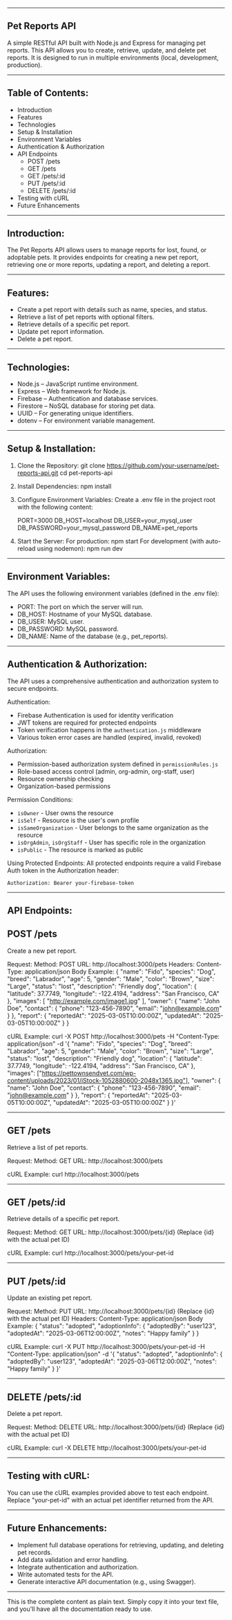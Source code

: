 ------------------------------------------------------------
Pet Reports API
------------------------------------------------------------

A simple RESTful API built with Node.js and Express for managing pet reports. This API allows you to create, retrieve, update, and delete pet reports. It is designed to run in multiple environments (local, development, production).

------------------------------------------------------------
Table of Contents:
------------------------------------------------------------
- Introduction
- Features
- Technologies
- Setup & Installation
- Environment Variables
- Authentication & Authorization
- API Endpoints
   - POST /pets
   - GET /pets
   - GET /pets/:id
   - PUT /pets/:id
   - DELETE /pets/:id
- Testing with cURL
- Future Enhancements

------------------------------------------------------------
Introduction:
------------------------------------------------------------
The Pet Reports API allows users to manage reports for lost, found, or adoptable pets. It provides endpoints for creating a new pet report, retrieving one or more reports, updating a report, and deleting a report.

------------------------------------------------------------
Features:
------------------------------------------------------------
- Create a pet report with details such as name, species, and status.
- Retrieve a list of pet reports with optional filters.
- Retrieve details of a specific pet report.
- Update pet report information.
- Delete a pet report.

------------------------------------------------------------
Technologies:
------------------------------------------------------------
- Node.js – JavaScript runtime environment.
- Express – Web framework for Node.js.
- Firebase – Authentication and database services.
- Firestore – NoSQL database for storing pet data.
- UUID – For generating unique identifiers.
- dotenv – For environment variable management.

------------------------------------------------------------
Setup & Installation:
------------------------------------------------------------
1. Clone the Repository:
   git clone https://github.com/your-username/pet-reports-api.git
   cd pet-reports-api

2. Install Dependencies:
   npm install

3. Configure Environment Variables:
   Create a .env file in the project root with the following content:
   
   PORT=3000
   DB_HOST=localhost
   DB_USER=your_mysql_user
   DB_PASSWORD=your_mysql_password
   DB_NAME=pet_reports

4. Start the Server:
   For production:
     npm start
   For development (with auto-reload using nodemon):
     npm run dev

------------------------------------------------------------
Environment Variables:
------------------------------------------------------------
The API uses the following environment variables (defined in the .env file):
- PORT: The port on which the server will run.
- DB_HOST: Hostname of your MySQL database.
- DB_USER: MySQL user.
- DB_PASSWORD: MySQL password.
- DB_NAME: Name of the database (e.g., pet_reports).

------------------------------------------------------------
Authentication & Authorization:
------------------------------------------------------------
The API uses a comprehensive authentication and authorization system to secure endpoints.

Authentication:
- Firebase Authentication is used for identity verification
- JWT tokens are required for protected endpoints
- Token verification happens in the `authentication.js` middleware
- Various token error cases are handled (expired, invalid, revoked)

Authorization:
- Permission-based authorization system defined in `permissionRules.js`
- Role-based access control (admin, org-admin, org-staff, user)
- Resource ownership checking
- Organization-based permissions

Permission Conditions:
- `isOwner` - User owns the resource
- `isSelf` - Resource is the user's own profile
- `isSameOrganization` - User belongs to the same organization as the resource
- `isOrgAdmin`, `isOrgStaff` - User has specific role in the organization
- `isPublic` - The resource is marked as public

Using Protected Endpoints:
All protected endpoints require a valid Firebase Auth token in the Authorization header:
```
Authorization: Bearer your-firebase-token
```

------------------------------------------------------------
API Endpoints:
------------------------------------------------------------

POST /pets
-----------
Create a new pet report.

Request:
   Method: POST
   URL: http://localhost:3000/pets
   Headers: Content-Type: application/json
   Body Example:
{
  "name": "Fido",
  "species": "Dog",
  "breed": "Labrador",
  "age": 5,
  "gender": "Male",
  "color": "Brown",
  "size": "Large",
  "status": "lost",
  "description": "Friendly dog",
  "location": {
    "latitude": 37.7749,
    "longitude": -122.4194,
    "address": "San Francisco, CA"
  },
  "images": [
    "http://example.com/image1.jpg"
  ],
  "owner": {
    "name": "John Doe",
    "contact": {
      "phone": "123-456-7890",
      "email": "john@example.com"
    }
  },
  "report": {
    "reportedAt": "2025-03-05T10:00:00Z",
    "updatedAt": "2025-03-05T10:00:00Z"
  }
}

cURL Example:
curl -X POST http://localhost:3000/pets -H "Content-Type: application/json" -d '{ "name": "Fido", "species": "Dog", "breed": "Labrador", "age": 5, "gender": "Male", "color": "Brown", "size": "Large", "status": "lost", "description": "Friendly dog", "location": { "latitude": 37.7749, "longitude": -122.4194, "address": "San Francisco, CA" }, "images": ["https://pettownsendvet.com/wp-content/uploads/2023/01/iStock-1052880600-2048x1365.jpg"], "owner": { "name": "John Doe", "contact": { "phone": "123-456-7890", "email": "john@example.com" } }, "report": { "reportedAt": "2025-03-05T10:00:00Z", "updatedAt": "2025-03-05T10:00:00Z" } }'

------------------------------------------------------------

GET /pets
-----------
Retrieve a list of pet reports.

Request:
   Method: GET
   URL: http://localhost:3000/pets

cURL Example:
curl http://localhost:3000/pets

------------------------------------------------------------

GET /pets/:id
---------------
Retrieve details of a specific pet report.

Request:
   Method: GET
   URL: http://localhost:3000/pets/{id}
   (Replace {id} with the actual pet ID)

cURL Example:
curl http://localhost:3000/pets/your-pet-id

------------------------------------------------------------

PUT /pets/:id
---------------
Update an existing pet report.

Request:
   Method: PUT
   URL: http://localhost:3000/pets/{id}
   (Replace {id} with the actual pet ID)
   Headers: Content-Type: application/json
   Body Example:
{
  "status": "adopted",
  "adoptionInfo": {
    "adoptedBy": "user123",
    "adoptedAt": "2025-03-06T12:00:00Z",
    "notes": "Happy family"
  }
}

cURL Example:
curl -X PUT http://localhost:3000/pets/your-pet-id -H "Content-Type: application/json" -d '{ "status": "adopted", "adoptionInfo": { "adoptedBy": "user123", "adoptedAt": "2025-03-06T12:00:00Z", "notes": "Happy family" } }'

------------------------------------------------------------

DELETE /pets/:id
------------------
Delete a pet report.

Request:
   Method: DELETE
   URL: http://localhost:3000/pets/{id}
   (Replace {id} with the actual pet ID)

cURL Example:
curl -X DELETE http://localhost:3000/pets/your-pet-id

------------------------------------------------------------
Testing with cURL:
------------------------------------------------------------
You can use the cURL examples provided above to test each endpoint. Replace "your-pet-id" with an actual pet identifier returned from the API.

------------------------------------------------------------
Future Enhancements:
------------------------------------------------------------
- Implement full database operations for retrieving, updating, and deleting pet records.
- Add data validation and error handling.
- Integrate authentication and authorization.
- Write automated tests for the API.
- Generate interactive API documentation (e.g., using Swagger).

------------------------------------------------------------

This is the complete content as plain text. Simply copy it into your text file, and you'll have all the documentation ready to use.




